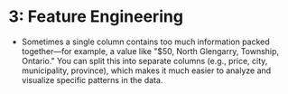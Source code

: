 # 3: Feature Engineering

- Sometimes a single column contains too much information packed together—for example, a value like "$50, North Glengarry, Township, Ontario." You can split this into separate columns (e.g., price, city, municipality, province), which makes it much easier to analyze and visualize specific patterns in the data.